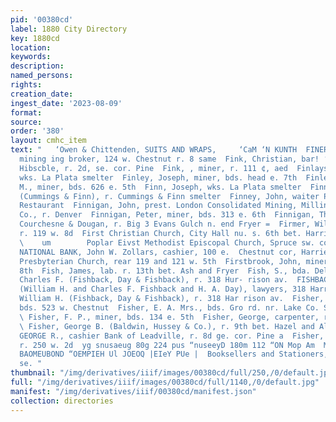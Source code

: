 ```yaml
---
pid: '00380cd'
label: 1880 City Directory
key: 1880cd
location: 
keywords: 
description: 
named_persons: 
rights: 
creation_date: 
ingest_date: '2023-08-09'
format: 
source: 
order: '380'
layout: cmhc_item
text: "   ‘Owen & Chittenden, SUITS AND WRAPS,     ‘CaM ‘N KUNTH  FINERTY FP PETER,
  mining ing broker, 124 w. Chestnut r. 8 same  Fink, Christian, bar! ‘kpr. Herman
  Hibscble, r. 2d, se. cor. Pine  Fink, , miner, r. 111 ¢, aed  Finlayson, Alex.,
  wks. La Plata smelter  Finley, Joseph, miner, bds. head e. 7th  Finley, William
  M., miner, bds. 626 e. 5th  Finn, Joseph, wks. La Plata smelter  Finn, Nicholas,
  (Cummings & Finn), r. Cummings & Finn smelter  Finney, John, waiter Pacific Slope
  Restaurant  Finnigan, John, prest. London Consolidated Mining, Milling and ° Smelting
  Co., r. Denver  Finnigan, Peter, miner, bds. 313 e. 6th  Finnigan, Thomas E., barkpr.
  Courchesne & Dougan, r. Big 3 Evans Gulch n. end Fryer =  Firmer, William, musician,
  r. 119 w. 8d  First Christian Church, City Hall nu. s. 6th bet. Harrison av. and
  \    um        Poplar Eivst Methodist Episcopal Church, Spruce sw. cor. 9a FIRST
  NATIONAL BANK, John W. Zollars, cashier, 100 e.  Chestnut cor, Harrieon av.  First
  Presbyterian Church, rear 119 and 121 w. 5th  Firstbrook, John, miner, r. 612 e.
  8th  Fish, James, lab. r. 13th bet. Ash and Fryer  Fish, S., bda. Delmonico  Fishback,
  Charles F. (Fishback, Day & Fishback), r. 318 Hur- rison av.  FISHBACK, DAY & FISHBACK,
  (William H. and Charles F. Fishback and H. A. Day), lawyers, 318 Harrison av.  Fishback,
  William H. (Fishback, Day & Fishback), r. 318 Har rison av.  Fisher, Adolph, musician,
  bds. 523 w. Chestnut  Fisher, E. A. Mrs., bds. Gro rd. nr. Lake Co. Sampling Worke
  \ Fisher, F. P., miner, bds. 134 e. 5th  Fisher, George, carpenter, r. 319 e. 9th
  \ Fisher, George B. (Baldwin, Hussey & Co.), r. 9th bet. Hazel and Alder  FISHER,
  GEORGE R., cashier Bank of Leadville, r. 8d ge. cor. Pine a  Fisher, Isaac M., lumber,
  r. 250 w. 2d  yg snusaeug 80g 224 pus “nuseeyD 180m 112 “ON Mop Am  MODULA “GOAN
  BAOMEUBOND “OEMPIEH Ul JOEOQ |EIeY PUe |  Booksellers and Stationers, 145 west chester
  se. "
thumbnail: "/img/derivatives/iiif/images/00380cd/full/250,/0/default.jpg"
full: "/img/derivatives/iiif/images/00380cd/full/1140,/0/default.jpg"
manifest: "/img/derivatives/iiif/00380cd/manifest.json"
collection: directories
---
```

